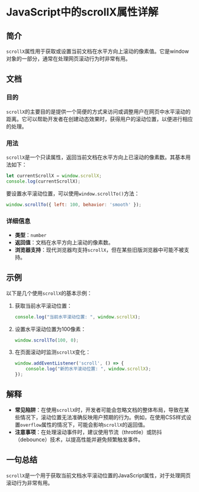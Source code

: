 <!--
Meta Description: # JavaScript中的scrollX属性详解 ## 简介 `scrollX`属性用于获取或设置当前文档在水平方向上滚动的像素值。它是window对象的一部分，通常在处理网页滚动行为时非常有用。 ## 文档 ### 目的 `scrollX`的主要目的是提供一个简便的方式来访问或调整用户在网页中水...
Meta Keywords: scrollx, window, javascript, console, log
-->

# JavaScript中的scrollX属性详解

## 简介
`scrollX`属性用于获取或设置当前文档在水平方向上滚动的像素值。它是window对象的一部分，通常在处理网页滚动行为时非常有用。

## 文档
### 目的
`scrollX`的主要目的是提供一个简便的方式来访问或调整用户在网页中水平滚动的距离。它可以帮助开发者在创建动态效果时，获得用户的滚动位置，以便进行相应的处理。

### 用法
`scrollX`是一个只读属性，返回当前文档在水平方向上已滚动的像素数。其基本用法如下：

```javascript
let currentScrollX = window.scrollX;
console.log(currentScrollX);
```

要设置水平滚动位置，可以使用`window.scrollTo()`方法：

```javascript
window.scrollTo({ left: 100, behavior: 'smooth' });
```

### 详细信息
- **类型**：`number`
- **返回值**：文档在水平方向上滚动的像素数。
- **浏览器支持**：现代浏览器均支持`scrollX`，但在某些旧版浏览器中可能不被支持。

## 示例
以下是几个使用`scrollX`的基本示例：

1. 获取当前水平滚动位置：

    ```javascript
    console.log("当前水平滚动位置: ", window.scrollX);
    ```

2. 设置水平滚动位置为100像素：

    ```javascript
    window.scrollTo(100, 0);
    ```

3. 在页面滚动时监测`scrollX`变化：

    ```javascript
    window.addEventListener('scroll', () => {
        console.log("新的水平滚动位置: ", window.scrollX);
    });
    ```

## 解释
- **常见陷阱**：在使用`scrollX`时，开发者可能会忽略文档的整体布局，导致在某些情况下，滚动位置无法准确反映用户预期的行为。例如，在使用CSS样式设置`overflow`属性的情况下，可能会影响`scrollX`的返回值。
- **注意事项**：在处理滚动事件时，建议使用节流（throttle）或防抖（debounce）技术，以提高性能并避免频繁触发事件。

## 一句总结
`scrollX`是一个用于获取当前文档水平滚动位置的JavaScript属性，对于处理网页滚动行为非常有用。